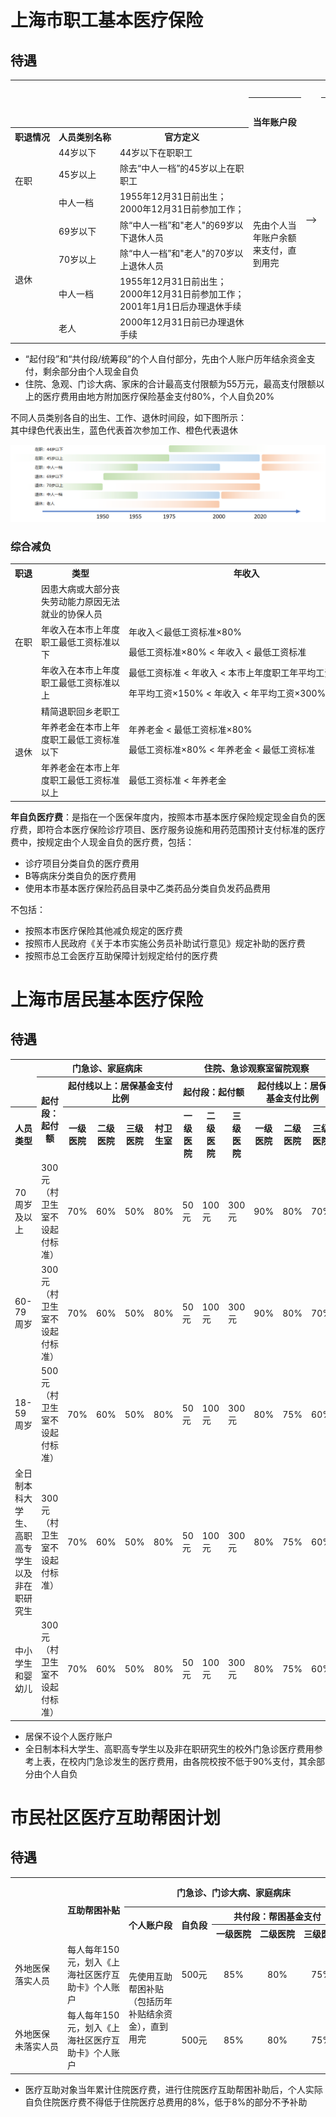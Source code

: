 # 上海市职工基本医疗保险
## 待遇
<table>

<tr>
<td></td><td></td><td></td>
<th colspan="7">门急诊</th>
<td rowspan="10"></td>
<th colspan="3">住院、急诊观察室留院观察</th>
<td rowspan="10"></td>
<th>门诊大病</th>
<td rowspan="10"></td>
<th>家庭病床</th>
</tr>

<tr>
<td></td><td></td><td></td>
<th rowspan="2" nowrap>当年账户段</th><td rowspan="9" nowrap>--></td>
<th rowspan="2" nowrap>起付段：起付额</th><td rowspan="9" nowrap>--></td>
<th colspan="3">共付段：地方附加医<br>疗保险基金报销比例</th>
<th rowspan="2" nowrap>起付段：起付额</th><td rowspan="9" nowrap>--></td>
<th rowspan="2" nowrap>统筹段：<br>统筹基金报销比例</th>
<th rowspan="2" nowrap>统筹段：<br>统筹基金报销比例</th>
<th rowspan="2" nowrap>统筹段：<br>统筹基金报销比例</th>
</tr>

<tr>
<th nowrap>职退情况</th><th nowrap>人员类别名称</th><th>官方定义</th>
<th nowrap>一级医院</th><th nowrap>二级医院</th><th nowrap>三级医院</th>
</tr>

<tr>
<td rowspan="3">在职</td><td>44岁以下</td><td>44岁以下在职职工</td><td rowspan="7">先由个人当年账户余额来支付，直到用完</td><td rowspan="3" align="center">1500元</td><td align="center">65%</td><td align="center">60%</td><td align="center">50%</td><td rowspan="3" align="center">1500元</td><td rowspan="3" align="center">85%</td><td rowspan="3" align="center">85%</td><td rowspan="7" align="center">80%</td>
</tr>

<tr>
<td>45岁以上</td><td>除去“中人一档”的45岁以上在职职工</td><td align="center">75%</td><td align="center">70%</td><td align="center">60%</td>
</tr>

<tr>
<td>中人一档</td><td>1955年12月31日前出生；<br>2000年12月31日前参加工作；</td><td align="center">75%</td><td align="center">70%</td><td align="center">70%</td>
</tr>

<tr>
<td rowspan="4">退休</td><td>69岁以下</td>
<td>除“中人一档”和"老人"的69岁以下退休人员</td>
<td rowspan="3" align="center">700元</td><td align="center">80%</td><td align="center">75%</td><td align="center">70%</td>
<td rowspan="3" align="center">1200元</td>
<td rowspan="4" align="center">92%</td>
<td rowspan="4" align="center">92%</td>
</tr>

<tr>
<td>70岁以上</td>
<td>除“中人一档”和"老人"的70岁以上退休人员</td>
<td align="center">85%</td><td align="center">80%</td><td align="center">75%</td>
</tr>

<tr>
<td>中人一档</td>
<td nowrap>1955年12月31日前出生；<br>2000年12月31日前参加工作；<br>2001年1月1日后办理退休手续</td>
<td align="center">85%</td><td align="center">80%</td><td align="center">75%</td>
</tr>

<tr>
<td>老人</td>
<td>2000年12月31日前已办理退休手续</td>
<td align="center">300元</td>
<td align="center">90%</td><td align="center">85%</td><td align="center">80%</td><td align="center">700元</td>
</tr>

</table>

+ “起付段”和“共付段/统筹段”的个人自付部分，先由个人账户历年结余资金支付，剩余部分由个人现金自负<br>
+ 住院、急观、门诊大病、家床的合计最高支付限额为55万元，最高支付限额以上的医疗费用由地方附加医疗保险基金支付80%，个人自负20%

不同人员类别各自的出生、工作、退休时间段，如下图所示：<br>
其中绿色代表出生，蓝色代表首次参加工作、橙色代表退休

![UEBMI_1](./MarkdownPicture/UEBMI_1.png)

### 综合减负
<table>
<tr>
<th nowrap>职退</th><th>类型</th><th>年收入</th><th>减负的部分</th><th nowrap>减负比例</th>
</tr>

<tr>
<td rowspan="5">在职</td>
<td>因患大病或大部分丧失劳动能力原因无法就业的协保人员</td>
<td></td>
<td nowrap>年度自负医疗费用 - 本市上年度职工最低生活保障标准×25%</td>
<td rowspan="9" align="center">90%</td>
</tr>

<tr>
<td rowspan="2">年收入在本市上年度职工最低工资标准以下</td>
<td nowrap>年收入＜最低工资标准×80%</td>
<td nowrap>年度自负医疗费用 - 最低工资标准×80%×25%</td>
</tr>

<tr>
<td nowrap>最低工资标准×80% < 年收入 < 最低工资标准</td>
<td nowrap>年度自负医疗费用 - 最低工资标准×25%</td>
</tr>

<tr>
<td rowspan="2">年收入在本市上年度职工最低工资标准以上</td>
<td nowrap>最低工资标准 < 年收入 < 本市上年度职工年平均工资×150%</td>
<td nowrap>年度自负医疗费用 - 年收入×30%</td>
</tr>

<tr>
<td nowrap>年平均工资×150% < 年收入 < 年平均工资×300%</td>
<td nowrap>年度自负医疗费用 - 年收入×40%</td>

</tr>
<td rowspan="4">退休</td>
<td nowrap>精简退职回乡老职工</td>
<td></td>
<td nowrap>年度自负医疗费用 - 本市上年度职工最低生活保障标准×25%</td>

<tr>
<td rowspan="2">年养老金在本市上年度职工最低工资标准以下</td>
<td nowrap>年养老金 < 最低工资标准×80%</td>
<td nowrap>年度自负医疗费用 - 本市上年度职工最低生活保障标准×80%×25%</td>
</tr>

<tr>
<td nowrap>最低工资标准×80% < 年养老金 < 最低工资标准</td>
<td nowrap>年度自负医疗费用 - 年养老金×25%</td>
</tr>

<tr>
<td>年养老金在本市上年度职工最低工资标准以上</td>
<td nowrap>最低工资标准 < 年养老金</td>
<td nowrap>年度自负医疗费用 - 年养老金×30%</td>
</tr>

</table>

**年自负医疗费**：是指在一个医保年度内，按照本市基本医疗保险规定现金自负的医疗费，即符合本医疗保险诊疗项目、医疗服务设施和用药范围预计支付标准的医疗费中，按规定由个人现金自负的医疗费，包括：
+ 诊疗项目分类自负的医疗费用
+ B等病床分类自负的医疗费用
+ 使用本市基本医疗保险药品目录中乙类药品分类自负发药品费用

不包括：
+ 按照本市医疗保险其他减负规定的医疗费
+ 按照市人民政府《关于本市实施公务员补助试行意见》规定补助的医疗费
+ 按照市总工会医疗互助保障计划规定给付的医疗费

# 上海市居民基本医疗保险
## 待遇

<table>

<tr>
<td></td>
<th colspan="5">门急诊、家庭病床</th>
<th colspan="6">住院、急诊观察室留院观察</th>
</tr>

<tr>
<td></td>
<th rowspan="2">起付段：起付额</th>
<th colspan="4">起付线以上：居保基金支付比例</th>
<th colspan="3">起付段：起付额</th>
<th colspan="3">起付线以上：居保基金支付比例</th>
</tr>

<tr>
<th>人员类型</th>
<th>一级医院</th><th>二级医院</th><th>三级医院</th><th>村卫生室</th>
<th>一级医院</th><th>二级医院</th><th>三级医院</th>
<th>一级医院</th><th>二级医院</th><th>三级医院</th>
</tr>

<tr>
<td>70周岁及以上</td><td>300元（村卫生室不设起付标准）</td>
<td>70%</td><td>60%</td><td>50%</td><td>80%</td>
<td>50元</td><td>100元</td><td>300元</td>
<td>90%</td><td>80%</td><td>70%</td>
</tr>

<tr>
<td>60-79周岁</td><td>300元（村卫生室不设起付标准）</td>
<td>70%</td><td>60%</td><td>50%</td><td>80%</td>
<td>50元</td><td>100元</td><td>300元</td>
<td>90%</td><td>80%</td><td>70%</td>
</tr>

<tr>
<td>18-59周岁</td><td>500元（村卫生室不设起付标准）</td>
<td>70%</td><td>60%</td><td>50%</td><td>80%</td>
<td>50元</td><td>100元</td><td>300元</td>
<td>80%</td><td>75%</td><td>60%</td>
</tr>

<tr>
<td>全日制本科大学生、高职高专学生以及非在职研究生</td><td>300元（村卫生室不设起付标准）</td>
<td>70%</td><td>60%</td><td>50%</td><td>80%</td>
<td>50元</td><td>100元</td><td>300元</td>
<td>80%</td><td>75%</td><td>60%</td>
</tr>

<tr>
<td>中小学生和婴幼儿</td><td>300元（村卫生室不设起付标准）</td>
<td>70%</td><td>60%</td><td>50%</td><td>80%</td>
<td>50元</td><td>100元</td><td>300元</td>
<td>80%</td><td>75%</td><td>60%</td>
</tr>

</table>

+ 居保不设个人医疗账户
+ 全日制本科大学生、高职高专学生以及非在职研究生的校外门急诊医疗费用参考上表，在校内门急诊发生的医疗费用，由各院校按不低于90%支付，其余部分由个人自负


# 市民社区医疗互助帮困计划
## 待遇
<table>

<tr>
<td></td><th rowspan="3" nowrap>互助帮困补贴</th>
<th colspan="5">门急诊、门诊大病、家庭病床</th>
<th colspan="2">住院</th>
<th nowrap>社区居家照护<br>和养老机构照护</th>
</tr>

<tr>
<td></td>
<th rowspan="2" nowrap>个人账户段</th>
<th rowspan="2" nowrap>自负段</th><th colspan="3">共付段：帮困基金支付</th>
<th rowspan="2">补助部分</th><th rowspan="2" nowrap>补助比例</th>
<td rowspan="4">享受条件、申办流程、评估认定、服务内容及待遇等，比照本市长期护理保险的相关政策执行</td>
</tr>

<tr>
<td></td><th nowrap>一级医院</th><th nowrap>二级医院</th><th nowrap>三级医院</th>
</tr>

<tr>
<td>外地医保<br>落实人员</td>
<td>每人每年150元，划入《上海社区医疗互助卡》个人账户</td>
<td rowspan="2">先使用互助帮困补贴（包括历年补贴结余资金），直到用完</td>
<td align="middle">500元</td><td align="middle">85%</td><td align="middle">80%</td><td align="middle">75%</td>
<td nowrap>住院医疗总费用 - 当地医保起付额 - 已报销费用</td><td align="middle">60%</td>
</tr>

<tr>
<td nowrap>外地医保<br>未落实人员</td>
<td>每人每年150元，划入《上海社区医疗互助卡》个人账户</td>
<td align="middle">500元</td><td align="middle">85%</td><td align="middle">80%</td><td align="middle">75%</td>
<td nowrap>住院医疗总费用 - 1000元</td><td align="middle">50%</td>
</tr>

</table>

+ 医疗互助对象当年累计住院医疗费，进行住院医疗互助帮困补助后，个人实际自负住院医疗费不得低于住院医疗总费用的8%，低于8%的部分不予补助